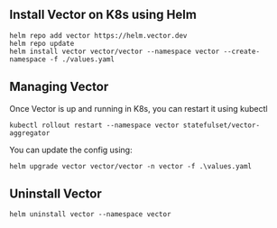 ## Install Vector on K8s using Helm
```
helm repo add vector https://helm.vector.dev
helm repo update
helm install vector vector/vector --namespace vector --create-namespace -f ./values.yaml
```

## Managing Vector
Once Vector is up and running in K8s, you can restart it using kubectl
```
kubectl rollout restart --namespace vector statefulset/vector-aggregator
```

You can update the config using:
```
helm upgrade vector vector/vector -n vector -f .\values.yaml
```

## Uninstall Vector
```
helm uninstall vector --namespace vector
```